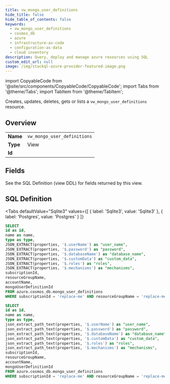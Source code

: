 ```yaml
--- 
title: vw_mongo_user_definitions
hide_title: false
hide_table_of_contents: false
keywords:
  - vw_mongo_user_definitions
  - cosmos_db
  - azure
  - infrastructure-as-code
  - configuration-as-data
  - cloud inventory
description: Query, deploy and manage azure resources using SQL
custom_edit_url: null
image: /img/stackql-azure-provider-featured-image.png
---
```


import CopyableCode from '@site/src/components/CopyableCode/CopyableCode';
import Tabs from '@theme/Tabs';
import TabItem from '@theme/TabItem';

Creates, updates, deletes, gets or lists a <code>vw_mongo_user_definitions</code> resource.

## Overview
<table><tbody>
<tr><td><b>Name</b></td><td><code>vw_mongo_user_definitions</code></td></tr>
<tr><td><b>Type</b></td><td>View</td></tr>
<tr><td><b>Id</b></td><td><CopyableCode code="azure.cosmos_db.vw_mongo_user_definitions" /></td></tr>
</tbody></table>

## Fields

See the SQL Definition (view DDL) for fields returned by this view.

## SQL Definition

<Tabs
defaultValue="Sqlite3"
values={[
{ label: 'Sqlite3', value: 'Sqlite3' },
{ label: 'Postgres', value: 'Postgres' }
]}
>
<TabItem value="Sqlite3">

```sql
SELECT
id as id,
name as name,
type as type,
JSON_EXTRACT(properties, '$.userName') as "user_name",
JSON_EXTRACT(properties, '$.password') as "password",
JSON_EXTRACT(properties, '$.databaseName') as "database_name",
JSON_EXTRACT(properties, '$.customData') as "custom_data",
JSON_EXTRACT(properties, '$.roles') as "roles",
JSON_EXTRACT(properties, '$.mechanisms') as "mechanisms",
subscriptionId,
resourceGroupName,
accountName,
mongoUserDefinitionId
FROM azure.cosmos_db.mongo_user_definitions
WHERE subscriptionId = 'replace-me' AND resourceGroupName = 'replace-me' AND accountName = 'replace-me';
```

</TabItem>
<TabItem value="Postgres">

```sql
SELECT
id as id,
name as name,
type as type,
json_extract_path_text(properties, '$.userName') as "user_name",
json_extract_path_text(properties, '$.password') as "password",
json_extract_path_text(properties, '$.databaseName') as "database_name",
json_extract_path_text(properties, '$.customData') as "custom_data",
json_extract_path_text(properties, '$.roles') as "roles",
json_extract_path_text(properties, '$.mechanisms') as "mechanisms",
subscriptionId,
resourceGroupName,
accountName,
mongoUserDefinitionId
FROM azure.cosmos_db.mongo_user_definitions
WHERE subscriptionId = 'replace-me' AND resourceGroupName = 'replace-me' AND accountName = 'replace-me';
```

</TabItem>
</Tabs>
